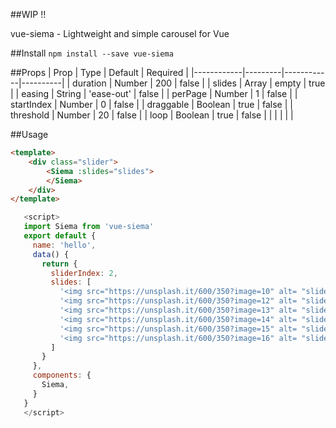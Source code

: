 
##WIP !!

vue-siema - Lightweight and simple carousel for Vue





##Install 
```npm install --save vue-siema```

##Props 
| Prop       | Type    | Default    | Required |
|------------|---------|------------|----------|
| duration   | Number  | 200        | false    |
| slides     | Array   | empty      | true     |
| easing     | String  | 'ease-out' | false    |
| perPage    | Number  | 1          | false    |
| startIndex | Number  | 0          | false    |
| draggable  | Boolean | true       | false    |
| threshold  | Number  | 20         | false    |
| loop       | Boolean | true       | false    |
|            |         |            |          |



##Usage 
```html
<template>
    <div class="slider">
        <Siema :slides="slides">
        </Siema>
    </div>
</template>
```
```js
   <script>
   import Siema from 'vue-siema'
   export default {
     name: 'hello',
     data() {
       return {
         sliderIndex: 2,
         slides: [
           '<img src="https://unsplash.it/600/350?image=10" alt= "slide" />',
           '<img src="https://unsplash.it/600/350?image=12" alt= "slide" />',
           '<img src="https://unsplash.it/600/350?image=13" alt= "slide" />',
           '<img src="https://unsplash.it/600/350?image=14" alt= "slide" />',
           '<img src="https://unsplash.it/600/350?image=15" alt= "slide" />',
           '<img src="https://unsplash.it/600/350?image=16" alt= "slide" />',
         ]
       }
     },
     components: {
       Siema,
     }
   }
   </script>
```
